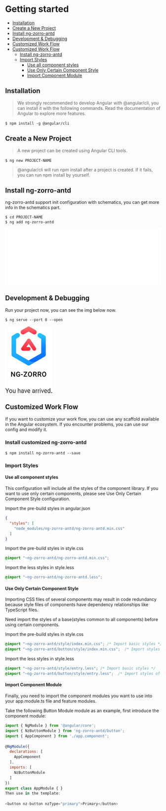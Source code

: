 # Getting started

* [Installation](#installation)
* [Create a New Project](#create-a-new-project)
* [Install ng-zorro-antd](#install-ng-zorro-antd)
* [Development & Debugging](#development-&-debugging)
* [Customized Work Flow](#customized-work-flow)
* [Customized Work Flow](#customized-work-flow)
    * [Install ng-zorro-antd](#install-customized-ng-zorro-antd)
    * [Import Styles](#import-styles)
        * [Use all component styles](#use-all-component-styles)
        * [Use Only Certain Component Style](#use-only-certain-component-style)
        * [Import Component Module](#import-component-module)

## Installation

> We strongly recommended to develop Angular with @angular/cli, you can install it with the following commands.
> Read the documentation of Angular to explore more features.

``$ npm install -g @angular/cli``

## Create a New Project

> A new project can be created using Angular CLI tools.

``$ ng new PROJECT-NAME``

> @angular/cli will run npm install after a project is created. If it fails, you can run npm install by yourself.

## Install ng-zorro-antd

ng-zorro-antd support init configuration with schematics, you can get more info in the schematics part.

```
$ cd PROJECT-NAME
$ ng add ng-zorro-antd
```

![new ng project](img/new%20ng%20project.svg)

## Development & Debugging

Run your project now, you can see the img below now.

```
$ ng serve --port 0 --open
```

![ng zorro complete](img/ng%20zorro%20compete.png)

## Customized Work Flow

If you want to customize your work flow, you can use any scaffold available in the Angular ecosystem. If you encounter problems, you can use our config and modify it.

### Install customized ng-zorro-antd

```
$ npm install ng-zorro-antd --save
```

### Import Styles

#### Use all component styles

This configuration will include all the styles of the component library. If you want to use only certain components, please see Use Only Certain Component Style configuration.

Import the pre-build styles in angular.json

```json
{
  "styles": [
    "node_modules/ng-zorro-antd/ng-zorro-antd.min.css"
  ]
}
```

Import the pre-build styles in style.css

```css
@import "~ng-zorro-antd/ng-zorro-antd.min.css";
```

Import the less styles in style.less

```css
@import "~ng-zorro-antd/ng-zorro-antd.less";
```

#### Use Only Certain Component Style

Importing CSS files of several components may result in code redundancy because style files of components have dependency relationships like TypeScript files.

Need import the styles of a base(styles common to all components) before using certain components.

Import the pre-build styles in style.css

```css
@import "~ng-zorro-antd/style/index.min.css"; /* Import basic styles */
@import "~ng-zorro-antd/button/style/index.min.css";  /* Import styles of the component */
```

Import the less styles in style.less

```css
@import "~ng-zorro-antd/style/entry.less"; /* Import basic styles */
@import "~ng-zorro-antd/button/style/entry.less";  /* Import styles of the component */
```

#### Import Component Module

Finally, you need to import the component modules you want to use into your app.module.ts file and feature modules.

Take the following Button Module module as an example, first introduce the component module:

```javascript
import { NgModule } from '@angular/core';
import { NzButtonModule } from 'ng-zorro-antd/button';
import { AppComponent } from './app.component';

@NgModule({
  declarations: [
    AppComponent
  ],
  imports: [
    NzButtonModule
  ]
})
export class AppModule { }
Then use in the template:

<button nz-button nzType="primary">Primary</button>
```